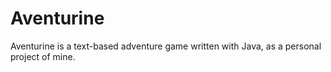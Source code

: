 # Aventurine
 Aventurine is a text-based adventure game written with Java, as a personal project of mine.
